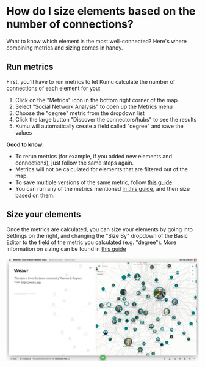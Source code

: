 # How do I size elements based on the number of connections?
Want to know which element is the most well-connected? 
Here's where combining metrics and sizing comes in handy. 

## Run metrics

First, you'll have to run metrics to let Kumu calculate the number of connections of each element for you:

1. Click on the "Metrics" icon in the bottom right corner of the map
2. Select "Social Network Analysis" to open up the Metrics menu
3. Choose the "degree" metric from the dropdown list
4. Click the large button "Discover the connectors/hubs" to see the results
5. Kumu will automatically create a field called "degree" and save the values

**Good to know:**

- To rerun metrics (for example, if you added new elements and connections), just follow the same steps again.
- Metrics will not be calculated for elements that are filtered out of the map.
- To save multiple versions of the same metric, follow [this guide](/guides/metrics.html#saving-multiple-versions-of-a-single-metric)
- You can run any of the metrics mentioned [in this guide](/guides/metrics.html#sna-metrics), and then size based on them.

## Size your elements

Once the metrics are calculated, you can size your elements by going into Settings on the right, and changing the "Size By" dropdown of the Basic Editor to the field of the metric you calculated (e.g. "degree").
More information on sizing can be found in [this guide](/guides/data-driven-decorations.html#size-by)


![size by metric](/images/Size-by-metrics.png)
